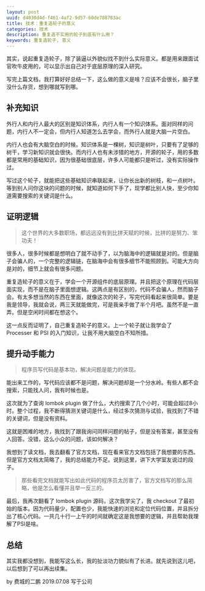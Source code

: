 ```yaml
---
layout: post
uuid: d4030d4d-f461-4af2-9d57-60de788783ac
title: 技术：重复造轮子的意义
categories: 技术
description: 重复造不实用的轮子到底有什么用？
keywords: 重复造轮子, 意义
---
```


其实，说起重复造轮子，除了装逼以外貌似找不到什么实际意义。都是用来跟面试官吹牛皮用的，可以显示出自己对于底层原理的深入研究。

写完上篇文档，我打算好好总结一下，这么做的意义是啥？应该不会很长，脑子里没什么存货，想到哪就写到哪。

## 补充知识

外行人和内行人最大的区别是知识体系，内行人有一个知识体系。面对同样的问题，内行人不一定会，但内行人知道怎么去学会，而外行人就是大脑一片空白。

内行人也会有大脑空白的时候。知识体系是一棵树，知识是树叶，只要有了足够的树干，学习新知识就会很快。而内行人也有未涉猎的地方，开源的轮子，用的多数都是常用的基础知识，因为很基础很底层，许多人可能都只是听过，没有实际操作过。

写过这个轮子，就能把这些基础知识串联起来，让你长出新的树枝，和一点树叶。等到别人问你这块的问题的时候，就知道如何下手了，现学都比别人快，至少你知道需要搜索的关键词是什么。

## 证明逻辑

> 这个世界的大多数职场，都远远没有到比拼天赋的时候，比拼的是努力、笨功夫！

很多人，很多时候都是想明白了就不动手了，以为脑海中的逻辑就是对的。但是脑子会骗人的，一个完整的逻辑链，在脑海中会有很多细节不能照顾到。可能大方向是对的，细节上就会有很多问题。

重复造轮子的意义在于，学会一个开源组件的底层原理。并且把这个原理在代码层面实现，而不是在脑子里面想逻辑。这两点是有区别的，代码不会骗人，然而脑子会。有太多想当然的东西在里面，就像这次的轮子，写完代码看起来很简单。要是我是领导，我就会说，两三天就能做完，可是我亲手做了半个月吧。虽然不是一直弄。但是空闲时间都在想这个。

这一点反而证明了，自己重复造轮子的意义。上一个轮子就让我学会了 Processer 和 PSI 的入门知识，让我不用大脑空白不知所措。

## 提升动手能力

> 程序员写代码是基本功，解决问题是能力的体现。

能出来工作的，写代码应该都不是问题，解决问题却是一个分水岭。有些人都不会搜索，只能找人问，我有时候也是。

这次就为了查询 lombok plugin 做了什么，大约搜索了几个小时，可能会超过8小时。整个过程，我不断得猜测关键词是什么，经过多次猜测与试验，我找到了不错的关键词，但是没有资料。

这就是困难的地方，我找到了跟我询问同样问题的帖子，但是没有答案，甚至没有人回答。没错，这么小众的问题，该如何解决？

我想到了读文档，我去翻看了官方文档，现在看来官方文档包括了我想要的东西。但是官方文档太简略了，我的总结能力不足。说到这里，讲下大学室友说过的段子。

> 那些看完文档就能写出如此代码的程序员太厉害了，官方文档写的那么简略，他是怎么看懂并且举一反三的。

最后，我再次翻看了 lombok plugin 源码，这次我学尖了，我 checkout 了最初始的版本。因为代码量少，配置也少，我能快速的浏览和定位代码位置，并且拆分出了核心代码。一共几十行一上午的时间就确定这是我想要的逻辑，并且帮助我理解了PSI是啥。

## 总结

其实我都没想到，我能写这么长，我的扯淡功力貌似有了长进。就先说到这儿吧，以后想到了可以再出续集。

by 费城的二鹏 2019.07.08 写于公司
